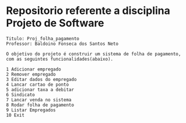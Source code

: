 
# Repositorio referente a disciplina Projeto de Software 
	Titulo: Proj_folha_pagamento
	Professor: Baldoino Fonseca dos Santos Neto
	
	O objetivo do projeto é construir um sistema de folha de pagamento, com as seguintes funcionalidades(abaixo).
	
	1 Adicionar empregado       
	2 Remover empregado         
	3 Editar dados do empregado 
	4 Lancar cartao de ponto    
	5 adicionar taxa a debitar  
	6 Sindicato                 
	7 Lancar venda no sistema   
	8 Rodar folha de pagamento  
	9 Listar Empregados         
	10 Exit  

	
